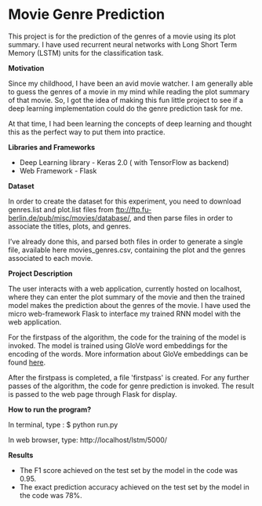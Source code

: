 # Movie Genre Prediction

This project is for the prediction of the genres of a movie using its plot summary. I have used recurrent neural networks with Long Short Term Memory (LSTM) units for the classification task.

<b>Motivation</b>

Since my childhood, I have been an avid movie watcher. I am generally able to guess the genres of a movie in my mind while reading the plot summary of that movie. So, I got the idea of making this fun little project to see if a deep learning implementation could do the genre prediction task for me.   

At that time, I had been learning the concepts of deep learning and thought this as the perfect way to put them into practice.

<b>Libraries and Frameworks</b>

- Deep Learning library - Keras 2.0 ( with TensorFlow as backend)
- Web Framework - Flask

<b>Dataset</b>

In order to create the dataset for this experiment, you need to download genres.list and plot.list files from ftp://ftp.fu-berlin.de/pub/misc/movies/database/, and then parse files in order to associate the titles, plots, and genres.

I’ve already done this, and parsed both files in order to generate a single file, available here movies_genres.csv, containing the plot and the genres associated to each movie.

<b>Project Description</b>
 
 The user interacts with a web application, currently hosted on localhost, where they can enter the plot summary of the movie and then the trained model makes the prediction about the genres of the movie. I have used the micro web-framework Flask to interface my trained RNN model with the web application.
 
 For the firstpass of the algorithm, the code for the training of the model is invoked. The model is trained using GloVe word embeddings for the encoding of the words. More information about GloVe embeddings can be found <a href = https://nlp.stanford.edu/projects/glove/> here</a>. 

After the firstpass is completed, a file 'firstpass' is created. For any further passes of the algorithm, the code for genre prediction is invoked. The result is passed to the web page through Flask for display.

<b>How to run the program?</b>

In terminal, type : $ python run.py

In web browser, type: http://localhost/lstm/5000/

<b>Results</b>

- The F1 score achieved on the test set by the model in the code was 0.95.
- The exact prediction accuracy achieved on the test set by the model in the code was 78%. 
